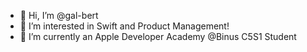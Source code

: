 - 👋 Hi, I’m @gal-bert
- 👀 I’m interested in Swift and Product Management!
- 🌱 I’m currently an Apple Developer Academy @Binus C5S1 Student 
